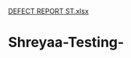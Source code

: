 [DEFECT REPORT ST.xlsx](https://github.com/shreyaakansara11/Shreyaa-Testing-/files/9680579/DEFECT.REPORT.ST.xlsx)
# Shreyaa-Testing-
